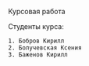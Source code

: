 Курсовая работа

Студенты курса:

    1. Бобров Кирилл
    2. Болучевская Ксения
    3. Баженов Кирилл